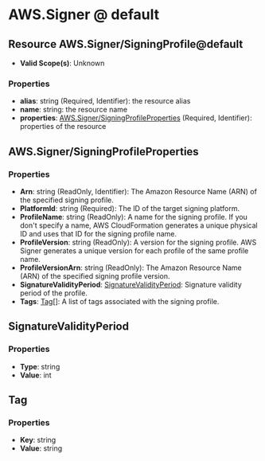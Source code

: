 # AWS.Signer @ default

## Resource AWS.Signer/SigningProfile@default
* **Valid Scope(s)**: Unknown
### Properties
* **alias**: string (Required, Identifier): the resource alias
* **name**: string: the resource name
* **properties**: [AWS.Signer/SigningProfileProperties](#awssignersigningprofileproperties) (Required, Identifier): properties of the resource

## AWS.Signer/SigningProfileProperties
### Properties
* **Arn**: string (ReadOnly, Identifier): The Amazon Resource Name (ARN) of the specified signing profile.
* **PlatformId**: string (Required): The ID of the target signing platform.
* **ProfileName**: string (ReadOnly): A name for the signing profile. If you don't specify a name, AWS CloudFormation generates a unique physical ID and uses that ID for the signing profile name. 
* **ProfileVersion**: string (ReadOnly): A version for the signing profile. AWS Signer generates a unique version for each profile of the same profile name.
* **ProfileVersionArn**: string (ReadOnly): The Amazon Resource Name (ARN) of the specified signing profile version.
* **SignatureValidityPeriod**: [SignatureValidityPeriod](#signaturevalidityperiod): Signature validity period of the profile.
* **Tags**: [Tag](#tag)[]: A list of tags associated with the signing profile.

## SignatureValidityPeriod
### Properties
* **Type**: string
* **Value**: int

## Tag
### Properties
* **Key**: string
* **Value**: string

